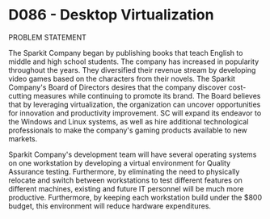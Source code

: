 # D086 - Desktop Virtualization

PROBLEM STATEMENT

The Sparkit Company began by publishing books that teach English to middle and high school students. The company has increased in popularity throughout the years. They diversified their revenue stream by developing video games based on the characters from their novels. The Sparkit Company's Board of Directors desires that the company discover cost-cutting measures while continuing to promote its brand. The Board believes that by leveraging virtualization, the organization can uncover opportunities for innovation and productivity improvement. SC will expand its endeavor to the Windows and Linux systems, as well as hire additional technological professionals to make the company's gaming products available to new markets.

Sparkit Company's development team will have several operating systems on one workstation by developing a virtual environment for Quality Assurance testing. Furthermore, by eliminating the need to physically relocate and switch between workstations to test different features on different machines, existing and future IT personnel will be much more productive. Furthermore, by keeping each workstation build under the $800 budget, this environment will reduce hardware expenditures. 
